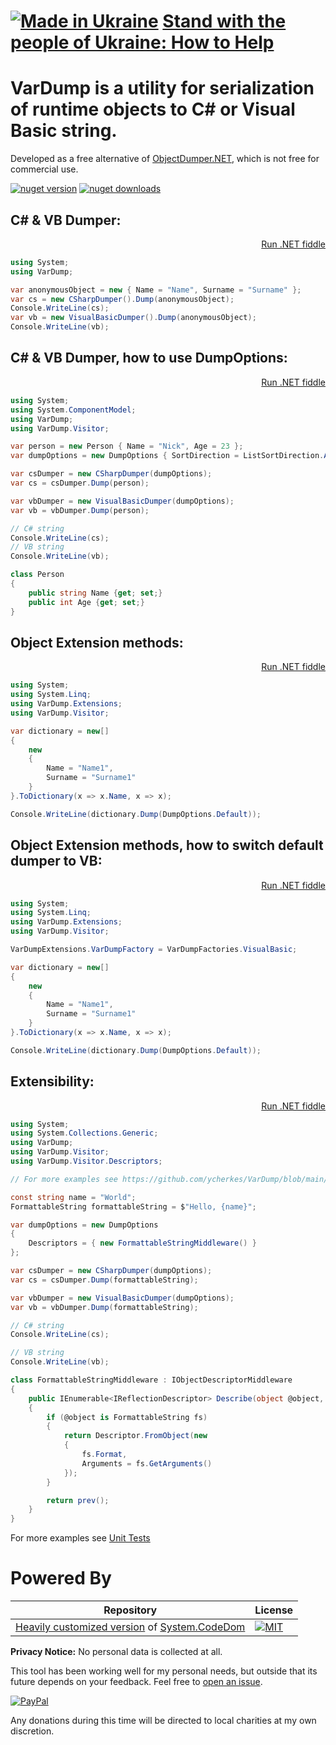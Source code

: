 # [![Made in Ukraine](https://img.shields.io/badge/made_in-ukraine-ffd700.svg?labelColor=0057b7&style=for-the-badge)](https://stand-with-ukraine.pp.ua) [Stand with the people of Ukraine: How to Help](https://stand-with-ukraine.pp.ua)

VarDump is a utility for serialization of runtime objects to C# or Visual Basic string.
===========================================================================================

Developed as a free alternative of [ObjectDumper.NET](https://github.com/thomasgalliker/ObjectDumper), which is not free for commercial use.

[![nuget version](https://img.shields.io/badge/Nuget-v0.2.14-blue)](https://www.nuget.org/packages/VarDump)
[![nuget downloads](https://img.shields.io/nuget/dt/VarDump?label=Downloads)](https://www.nuget.org/packages/VarDump)

## C# & VB Dumper:
<p align="right"><a href="https://dotnetfiddle.net/4ARhwR">Run .NET fiddle</a></p>

```csharp
using System;
using VarDump;

var anonymousObject = new { Name = "Name", Surname = "Surname" };
var cs = new CSharpDumper().Dump(anonymousObject);
Console.WriteLine(cs);
var vb = new VisualBasicDumper().Dump(anonymousObject);
Console.WriteLine(vb);
```
## C# & VB Dumper, how to use DumpOptions:
<p align="right"><a href="https://dotnetfiddle.net/CxsDtN">Run .NET fiddle</a></p>

```csharp
using System;
using System.ComponentModel;
using VarDump;
using VarDump.Visitor;

var person = new Person { Name = "Nick", Age = 23 };
var dumpOptions = new DumpOptions { SortDirection = ListSortDirection.Ascending };

var csDumper = new CSharpDumper(dumpOptions);
var cs = csDumper.Dump(person);

var vbDumper = new VisualBasicDumper(dumpOptions);
var vb = vbDumper.Dump(person);

// C# string
Console.WriteLine(cs);
// VB string
Console.WriteLine(vb);

class Person
{
    public string Name {get; set;}
    public int Age {get; set;}
}
```

## Object Extension methods:
<p align="right"><a href="https://dotnetfiddle.net/Lz9duL">Run .NET fiddle</a></p>

```csharp
using System;
using System.Linq;
using VarDump.Extensions;
using VarDump.Visitor;

var dictionary = new[]
{
    new
    {
        Name = "Name1",
        Surname = "Surname1"
    }
}.ToDictionary(x => x.Name, x => x);

Console.WriteLine(dictionary.Dump(DumpOptions.Default));
```

## Object Extension methods, how to switch default dumper to VB:
<p align="right"><a href="https://dotnetfiddle.net/sM1lML">Run .NET fiddle</a></p>

```csharp
using System;
using System.Linq;
using VarDump.Extensions;
using VarDump.Visitor;

VarDumpExtensions.VarDumpFactory = VarDumpFactories.VisualBasic;

var dictionary = new[]
{
    new
    {
        Name = "Name1",
        Surname = "Surname1"
    }
}.ToDictionary(x => x.Name, x => x);

Console.WriteLine(dictionary.Dump(DumpOptions.Default));
```

## Extensibility:
<p align="right"><a href="https://dotnetfiddle.net/hfrbo6">Run .NET fiddle</a></p>

```csharp
using System;
using System.Collections.Generic;
using VarDump;
using VarDump.Visitor;
using VarDump.Visitor.Descriptors;

// For more examples see https://github.com/ycherkes/VarDump/blob/main/test/VarDump.UnitTests/ObjectDescriptorMiddlewareSpec.cs

const string name = "World";
FormattableString formattableString = $"Hello, {name}";

var dumpOptions = new DumpOptions
{
    Descriptors = { new FormattableStringMiddleware() }
};

var csDumper = new CSharpDumper(dumpOptions);
var cs = csDumper.Dump(formattableString);

var vbDumper = new VisualBasicDumper(dumpOptions);
var vb = vbDumper.Dump(formattableString);

// C# string
Console.WriteLine(cs);

// VB string
Console.WriteLine(vb);

class FormattableStringMiddleware : IObjectDescriptorMiddleware
{
    public IEnumerable<IReflectionDescriptor> Describe(object @object, Type objectType, Func<IEnumerable<IReflectionDescriptor>> prev)
    {
        if (@object is FormattableString fs)
        {
            return Descriptor.FromObject(new
            {
                fs.Format,
                Arguments = fs.GetArguments()
            });
        }

        return prev();
    }
}
```

For more examples see [Unit Tests](https://github.com/ycherkes/VarDump/tree/main/test)

# Powered By

| Repository  | License |
| ------------- | ------------- |
| [Heavily customized version](https://github.com/ycherkes/VarDump/tree/main/src/CodeDom) of [System.CodeDom](https://github.com/dotnet/runtime/tree/main/src/libraries/System.CodeDom)  | [![MIT](https://img.shields.io/github/license/dotnet/runtime?style=flat-square)](https://github.com/dotnet/runtime/blob/main/LICENSE.TXT)  |

**Privacy Notice:** No personal data is collected at all.

This tool has been working well for my personal needs, but outside that its future depends on your feedback. Feel free to [open an issue](https://github.com/ycherkes/VarDump/issues).

[![PayPal](https://img.shields.io/badge/Donate-PayPal-ffd700.svg?labelColor=0057b7&style=for-the-badge)](https://www.paypal.com/donate/?business=KXGF7CMW8Y8WJ&no_recurring=0&item_name=Help+VarDump+become+better%21)

Any donations during this time will be directed to local charities at my own discretion.

